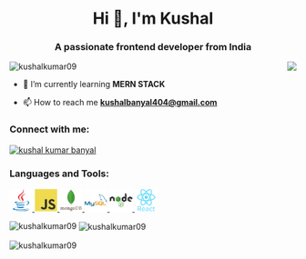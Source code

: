 <h1 align="center">Hi 👋, I'm Kushal</h1>
<h3 align="center">A passionate frontend developer from India</h3>

<img align="right" height="250"  src="https://media2.giphy.com/media/v1.Y2lkPTc5MGI3NjExeWY1bXU3b285NnR4N3p1cGU5ZzVtMjd1dzIwaXlncHFtc3hodW1rNyZlcD12MV9pbnRlcm5hbF9naWZfYnlfaWQmY3Q9Zw/WtTnAfZn6aVJfBzlN3/giphy.gif">

<p align="left"> <img src="https://komarev.com/ghpvc/?username=kushalkumar09&label=Profile%20views&color=0e75b6&style=flat" alt="kushalkumar09" /> </p>

- 🌱 I’m currently learning **MERN STACK**

- 📫 How to reach me **kushalbanyal404@gmail.com**

<h3 align="left">Connect with me:</h3>
<p align="left">
<a href="https://linkedin.com/in/kushal kumar banyal" target="blank"><img align="center" src="https://raw.githubusercontent.com/rahuldkjain/github-profile-readme-generator/master/src/images/icons/Social/linked-in-alt.svg" alt="kushal kumar banyal" height="30" width="40" /></a>
</p>

<h3 align="left">Languages and Tools:</h3>
<p align="left"> </a> <a href="https://www.java.com" target="_blank" rel="noreferrer"> <img src="https://raw.githubusercontent.com/devicons/devicon/master/icons/java/java-original.svg" alt="java" width="40" height="40"/> </a> <a href="https://developer.mozilla.org/en-US/docs/Web/JavaScript" target="_blank" rel="noreferrer"> <img src="https://raw.githubusercontent.com/devicons/devicon/master/icons/javascript/javascript-original.svg" alt="javascript" width="40" height="40"/> </a> <a href="https://www.mongodb.com/" target="_blank" rel="noreferrer"> <img src="https://raw.githubusercontent.com/devicons/devicon/master/icons/mongodb/mongodb-original-wordmark.svg" alt="mongodb" width="40" height="40"/> </a> <a href="https://www.mysql.com/" target="_blank" rel="noreferrer"> <img src="https://raw.githubusercontent.com/devicons/devicon/master/icons/mysql/mysql-original-wordmark.svg" alt="mysql" width="40" height="40"/> </a> <a href="https://nodejs.org" target="_blank" rel="noreferrer"> <img src="https://raw.githubusercontent.com/devicons/devicon/master/icons/nodejs/nodejs-original-wordmark.svg" alt="nodejs" width="40" height="40"/> </a> <a href="https://reactjs.org/" target="_blank" rel="noreferrer"> <img src="https://raw.githubusercontent.com/devicons/devicon/master/icons/react/react-original-wordmark.svg" alt="react" width="40" height="40"/> </a> </p>

<p><img align="left" src="https://github-readme-stats.vercel.app/api/top-langs?username=kushalkumar09&show_icons=true&locale=en&layout=compact" alt="kushalkumar09" /></p>

<p>&nbsp;<img align="center" src="https://github-readme-stats.vercel.app/api?username=kushalkumar09&show_icons=true&locale=en" alt="kushalkumar09" /></p>

<p><img align="center" src="https://github-readme-streak-stats.herokuapp.com/?user=kushalkumar09&" alt="kushalkumar09" /></p>

